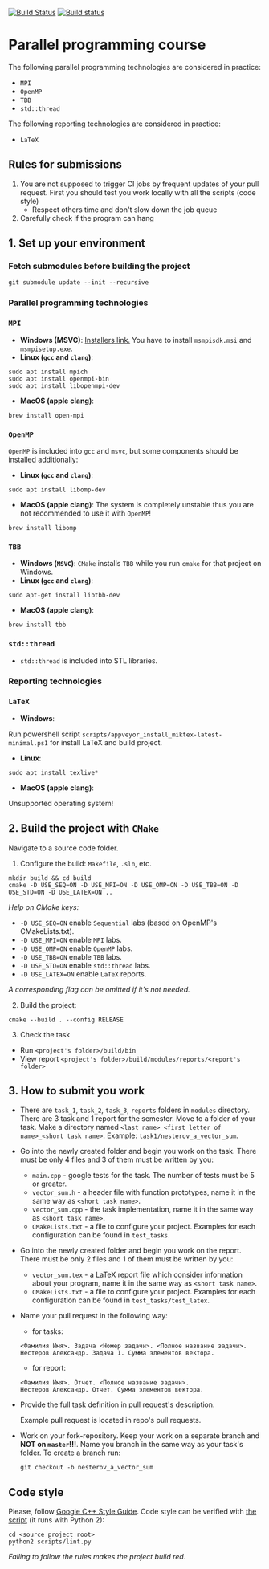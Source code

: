 [![Build Status](https://travis-ci.com/allnes/pp_2020_spring.svg?branch=master)](https://travis-ci.com/allnes/pp_2020_spring)
[![Build status](https://ci.appveyor.com/api/projects/status/ofu3hvr28bwp44vg/branch/master?svg=true)](https://ci.appveyor.com/project/allnes/pp-2020-spring/branch/master)

# Parallel programming course

The following parallel programming technologies are considered in practice:
  * `MPI`
  * `OpenMP`
  * `TBB`
  * `std::thread`

The following reporting technologies are considered in practice:
  * `LaTeX`

## Rules for submissions
1. You are not supposed to trigger CI jobs by frequent updates of your pull request. First you should test you work locally with all the scripts (code style)
    * Respect others time and don't slow down the job queue
2. Carefully check if the program can hang

## 1. Set up your environment
### Fetch submodules before building the project
```
git submodule update --init --recursive
```

### Parallel programming technologies
### `MPI`
  * **Windows (MSVC)**:
    [Installers link.](https://www.microsoft.com/en-us/download/details.aspx?id=57467) You have to install `msmpisdk.msi` and `msmpisetup.exe`.
  * **Linux (`gcc` and `clang`)**:
  ```
  sudo apt install mpich
  sudo apt install openmpi-bin
  sudo apt install libopenmpi-dev
  ```
  * **MacOS (apple clang)**:
  ```
  brew install open-mpi
  ```

### `OpenMP`
  `OpenMP` is included into `gcc` and `msvc`, but some components should be installed additionally:
  * **Linux (`gcc` and `clang`)**:
  ```
  sudo apt install libomp-dev
  ```
  * **MacOS (apple clang)**: The system is completely unstable thus you are not recommended to use it with `OpenMP`!
  ```
  brew install libomp
  ```

### `TBB`
  * **Windows (`MSVC`)**: `CMake` installs `TBB` while you run `cmake` for that project on Windows.
  * **Linux (`gcc` and `clang`)**:
  ```
  sudo apt-get install libtbb-dev
  ```
  * **MacOS (apple clang)**:
  ```
  brew install tbb
  ```

### `std::thread`
  * `std::thread` is included into STL libraries.

### Reporting technologies
### `LaTeX`
  * **Windows**:

  Run powershell script `scripts/appveyor_install_miktex-latest-minimal.ps1` for install LaTeX and build project.

  * **Linux**:
  ```
  sudo apt install texlive*
  ```
  * **MacOS (apple clang)**:

  Unsupported operating system!

## 2. Build the project with `CMake`
Navigate to a source code folder.

1) Configure the build: `Makefile`, `.sln`, etc.

  ```
  mkdir build && cd build
  cmake -D USE_SEQ=ON -D USE_MPI=ON -D USE_OMP=ON -D USE_TBB=ON -D USE_STD=ON -D USE_LATEX=ON ..
  ```
*Help on CMake keys:*
- `-D USE_SEQ=ON` enable `Sequential` labs (based on OpenMP's CMakeLists.txt).
- `-D USE_MPI=ON` enable `MPI` labs.
- `-D USE_OMP=ON` enable `OpenMP` labs.
- `-D USE_TBB=ON` enable `TBB` labs.
- `-D USE_STD=ON` enable `std::thread` labs.
- `-D USE_LATEX=ON` enable `LaTeX` reports.

*A corresponding flag can be omitted if it's not needed.*

2) Build the project:
  ```
  cmake --build . --config RELEASE
  ```
3) Check the task
  * Run `<project's folder>/build/bin`
  * View report `<project's folder>/build/modules/reports/<report's folder>`

## 3. How to submit you work
* There are `task_1`, `task_2`, `task_3`,  `reports` folders in `modules` directory. There are 3 task and 1 report for the semester. Move to a folder of your task. Make a directory named `<last name>_<first letter of name>_<short task name>`. Example: `task1/nesterov_a_vector_sum`.
* Go into the newly created folder and begin you work on the task. There must be only 4 files and 3 of them must be written by you:
  - `main.cpp` - google tests for the task. The number of tests must be 5 or greater.
  - `vector_sum.h`   - a header file with function prototypes, name it in the same way as `<short task name>`.
  - `vector_sum.cpp` - the task implementation, name it in the same way as `<short task name>`.
  - `CMakeLists.txt` - a file to configure your project. Examples for each configuration can be found in `test_tasks`.
* Go into the newly created folder and begin you work on the report. There must be only 2 files and 1 of them must be written by you:
  - `vector_sum.tex` - a LaTeX report file which consider information about your program, name it in the same way as `<short task name>`.
  - `CMakeLists.txt` - a file to configure your project. Examples for each configuration can be found in `test_tasks/test_latex`.
* Name your pull request in the following way:
  * for tasks:
  ```
  <Фамилия Имя>. Задача <Номер задачи>. <Полное название задачи>.
  Нестеров Александр. Задача 1. Сумма элементов вектора.
  ```
  * for report:
  ```
  <Фамилия Имя>. Отчет. <Полное название задачи>.
  Нестеров Александр. Отчет. Сумма элементов вектора.
  ```
* Provide the full task definition in pull request's description.

  Example pull request is located in repo's pull requests.

* Work on your fork-repository. Keep your work on a separate branch and **NOT on `master`!!!**. Name you branch in the same way as your task's folder. To create a branch run:
  ```
  git checkout -b nesterov_a_vector_sum
  ```

## Code style
Please, follow [Google C++ Style Guide](https://google.github.io/styleguide/cppguide.html).
Code style can be verified with [the script](scripts/lint.py) (it runs with Python 2):
```
cd <source project root>
python2 scripts/lint.py
```
*Failing to follow the rules makes the project build red.*

